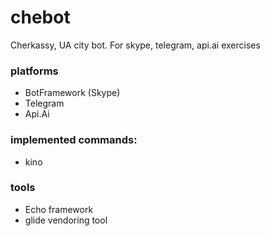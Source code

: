 # chebot
Cherkassy, UA city bot. For skype, telegram, api.ai exercises

### platforms

* BotFramework (Skype)
* Telegram
* Api.Ai


### implemented commands:

* kino


### tools

* Echo framework
* glide vendoring tool